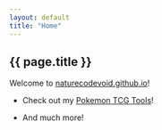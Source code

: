 ```yaml
---
layout: default
title: "Home"
---
```


## {{ page.title }}

Welcome to [naturecodevoid.github.io](https://naturecodevoid.github.io/)! 

 - Check out my [Pokemon TCG Tools](https://naturecodevoid.github.io/PokemonTCG_Tools)!
 
 - And much more!